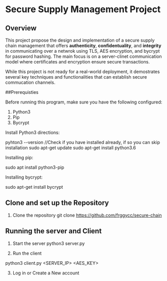 # Secure Supply Management Project

## Overview
This project propose the design and implementation of a secure supply chain management that offers
**authenticity**, **confidentuality**, and **integrity** in communicating over a netwrok using TLS,
AES encryption, and bycrypt for password hashing. The main focus is on a server-clinet communication model where certificates and encryption ensure secure transactions. 

While this project is not ready for a real-world deployment, it demostrates several key techniques
and functionalities that can establish secure commucation channels.

##Prerequisties

Before running this program, make sure you have the following configured:
1. Python3
2. Pip
3. Bycrypt

Install Python3 directions:

  pyhton3 --version //Check if you have installed already, if so you can skip installation
  sudo apt-get update
  sudo apt-get install python3.6

Installing pip:

  sudo apt install python3-pip

Installing bycrypt:

  sudo apt-get install bycrypt

## Clone and set up the Repository

1. Clone the repository
  git clone https://github.com/frggycc/secure-chain

## Running the server and Client
1. Start the server
python3 server.py

2. Run the client

python3 client.py <SERVER_IP> <PORT> <AES_KEY>

3. Log in or Create a New account

